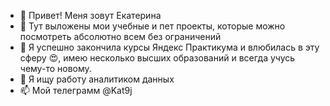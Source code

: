 - 👋 Привет! Меня зовут Екатерина
- 👀 Тут выложены мои учебные и пет проекты, которые можно посмотреть абсолютно всем без ограничений
- 🌱 Я успешно закончила курсы Яндекс Практикума и влюбилась в эту сферу 😍, имею несколько высших образований и всегда учусь чему-то новому. 
- 💞️ Я ищу работу аналитиком данных
- 📫 Мой телеграмм @Kat9j

<!---
Kat9j/Kat9j is a ✨ special ✨ repository because its `README.md` (this file) appears on your GitHub profile.
You can click the Preview link to take a look at your changes.
--->
